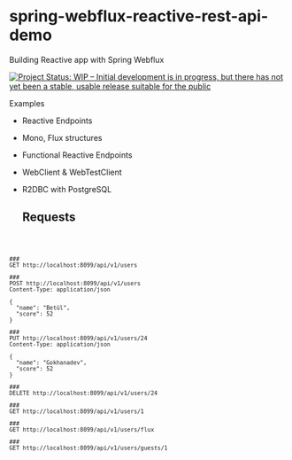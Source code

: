 # spring-webflux-reactive-rest-api-demo
 
Building Reactive app with Spring Webflux

[![Project Status: WIP – Initial development is in progress, but there has not yet been a stable, usable release suitable for the public](https://www.repostatus.org/badges/latest/wip.svg)](https://www.repostatus.org/#wip)

Examples

* Reactive Endpoints
* Mono, Flux structures
* Functional Reactive Endpoints
* WebClient & WebTestClient
* R2DBC with PostgreSQL

    ## Requests

<code>
 
    ###  
    GET http://localhost:8099/api/v1/users  
      
    ###  
    POST http://localhost:8099/api/v1/users  
    Content-Type: application/json  
      
    {  
      "name": "Betül",  
      "score": 52  
    }  
      
    ###  
    PUT http://localhost:8099/api/v1/users/24  
    Content-Type: application/json  
      
    {  
      "name": "Gokhanadev",  
      "score": 52  
    }  
    
    ###  
    DELETE http://localhost:8099/api/v1/users/24  

    ###  
    GET http://localhost:8099/api/v1/users/1  
      
    ###  
    GET http://localhost:8099/api/v1/users/flux  
      
    ###  
    GET http://localhost:8099/api/v1/users/guests/1
</code>
